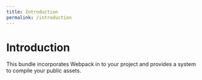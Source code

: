 ```yaml
---
title: Introduction
permalink: /introduction
---
```


# Introduction

This bundle incorporates Webpack in to your project and provides a system to compile your public assets.
